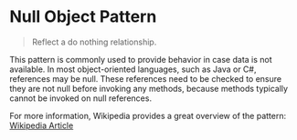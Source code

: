 # Null Object Pattern

> Reflect a do nothing relationship.

This pattern is commonly used to provide behavior in case data is not available. In most object-oriented languages, such as Java or C#, references may be null. These references need to be checked to ensure they are not null before invoking any methods, because methods typically cannot be invoked on null references.

For more information, Wikipedia provides a great overview of the pattern: [Wikipedia Article](https://en.wikipedia.org/wiki/Null_object_pattern)